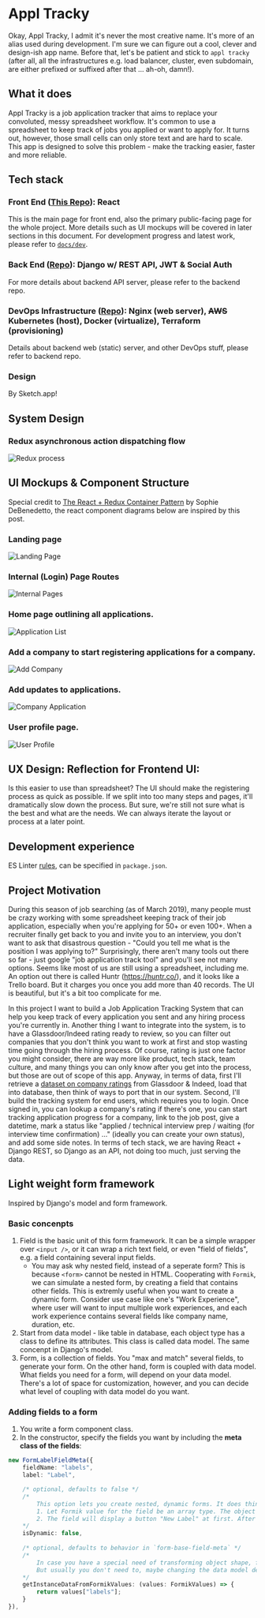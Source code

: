 # Appl Tracky

Okay, Appl Tracky, I admit it's never the most creative name. It's more of an alias used during development. I'm sure we can figure out a cool, clever and design-ish app name. Before that, let's be patient and stick to `appl tracky` (after all, all the infrastructures e.g. load balancer, cluster, even subdomain, are either prefixed or suffixed after that ... ah-oh, damn!).

## What it does

Appl Tracky is a job application tracker that aims to replace your convoluted, messy spreadsheet workflow. It's common to use a spreadsheet to keep track of jobs you applied or want to apply for. It turns out, however, those small cells can only store text and are hard to scale. This app is designed to solve this problem - make the tracking easier, faster and more reliable. 

## Tech stack

### **Front End ([This Repo](https://github.com/rivernews/appl-tracky-spa)):** React

This is the main page for front end, also the primary public-facing page for the whole project. More details such as UI mockups will be covered in later sections in this document. For development progress and latest work, please refer to [`docs/dev`](docs/dev).

### **Back End ([Repo](https://github.com/rivernews/appl-tracky-api)):** Django w/ REST API, JWT & Social Auth

For more details about backend API server, please refer to the backend repo.

### **DevOps Infrastructure ([Repo](https://github.com/rivernews/iriversland2-kubernetes)):** Nginx (web server), ~~AWS~~ Kubernetes (host), Docker (virtualize), Terraform (provisioning)

Details about backend web (static) server, and other DevOps stuff, please refer to backend repo.

### Design

By Sketch.app!

## System Design

### Redux asynchronous action dispatching flow

![Redux process](docs/img/dev-plan/redux-process.png)

## UI Mockups & Component Structure

Special credit to [The React + Redux Container Pattern](https://www.thegreatcodeadventure.com/the-react-plus-redux-container-pattern/) by Sophie DeBenedetto, the react component diagrams below are inspired by this post.

### Landing page

![Landing Page](docs/img/TechMockup/entry-page.png)

### Internal (Login) Page Routes

![Internal Pages](docs/img/TechMockup/internal-page-routes.png)

### Home page outlining all applications.

![Application List](docs/img/TechMockup/user-app-page.png)

### Add a company to start registering applications for a company.

![Add Company](docs/img/TechMockup/add-com-page.png)

### Add updates to applications.

![Company Application](docs/img/TechMockup/user-com-app-page.png)

### User profile page.

![User Profile](docs/img/TechMockup/user-profile-page.png)

## UX Design: Reflection for Frontend UI: 

Is this easier to use than spreadsheet? The UI should make the registering process as quick as possible. If we split into too many steps and pages, it'll dramatically slow down the process.
But sure, we're still not sure what is the best and what are the needs. We can always iterate the layout or process at a later point.

## Development experience

ES Linter [rules](https://eslint.org/docs/rules/), can be specified in `package.json`.

## Project Motivation

During this season of job searching (as of March 2019), many people must be crazy working with some spreadsheet keeping track of their job application, especially when you're applying for 50+ or even 100+. When a recruiter finally get back to you and invite you to an interview, you don't want to ask that disastrous question - "Could you tell me what is the position I was applying to?" Surprisingly, there aren't many tools out there so far - just google "job application track tool" and you'll see not many options. Seems like most of us are still using a spreadsheet, including me. An option out there is called Huntr (https://huntr.co/), and it looks like a Trello board. But it charges you once you add more than 40 records. The UI is beautiful, but it's a bit too complicate for me. 

In this project I want to build a Job Application Tracking System that can help you keep track of every application you sent and any hiring process you're currently in. Another thing I want to integrate into the system, is to have a Glassdoor/Indeed rating ready to review, so you can filter out companies that you don't think you want to work at first and stop wasting time going through the hiring process. Of course, rating is just one factor you might consider, there are way more like product, tech stack, team culture, and many things you can only know after you get into the process, but those are out of scope of this app. Anyway, in terms of data, first I'll retrieve a [dataset on company ratings](https://github.com/rivernews/fortune-500-analysis) from Glassdoor & Indeed, load that into database, then think of ways to port that in our system. Second, I'll build the tracking system for end users, which requires you to login. Once signed in, you can lookup a company's rating if there's one, you can start tracking application progress for a company, link to the job post, give a datetime, mark a status like "applied / technical interview prep / waiting (for interview time confirmation) ..." (ideally you can create your own status), and add some side notes. In terms of tech stack, we are having React + Django REST, so Django as an API, not doing too much, just serving the data.

## Light weight form framework

Inspired by Django's model and form framework.

### Basic concenpts

1. Field is the basic unit of this form framework. It can be a simple wrapper over `<input />`, or it can wrap a rich text field, or even "field of fields", e.g. a field containing several input fields.
    - You may ask why nested field, instead of a seperate form? This is because `<form>` cannot be nested in HTML. Cooperating with `Formik`, we can simulate a nested form, by creating a field that contains other fields. This is extremly useful when you want to create a dynamic form. Consider use case like one's "Work Experience", where user will want to input multiple work experiences,  and each work experience contains several fields like company name, duration, etc.
1. Start from data model - like table in database, each object type has a class to define its attributes. This class is called data model. The same concenpt in Django's model.
1. Form, is a collection of fields. You "max and match" several fields, to generate your form. On the other hand, form is coupled with data model. What fields you need for a form, will depend on your data model. There's a lot of space for customization, however, and you can decide what level of coupling with data model do you want.

### Adding fields to a form

1. You write a form component class.
1. In the constructor, specify the fields you want by including the **meta class of the fields**:

```ts
new FormLabelFieldMeta({
    fieldName: "labels",
    label: "Label",

    /* optional, defaults to false */
    /*
        This option lets you create nested, dynamic forms. It does things below:
        1. Let Formik value for the field be an array type. The object type will be handled for you - using the data model you have.
        2. The field will display a button "New Label" at first. After user click on it, user can generate a nested, child form that provides the field input(s). User can create as many forms as they want by clicking the button.
    */
    isDynamic: false, 
    
    /* optional, defaults to behavior in `form-base-field-meta` */
    /*
        In case you have a special need of transforming object shape, from values stored in Formik, to the request payload while submitting to your backend server API, you can do it here.
        But usually you don't need to, maybe changing the data model default value or your backend server will suffice.
    */
    getInstanceDataFromFormikValues: (values: FormikValues) => {
        return values["labels"];
    }
}),
```


